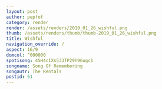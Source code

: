 ```yaml
---
layout: post
author: pepfof
category: render
render: /assets/renders/2019_01_26_wishful.png
thumb: /assets/renders/thumb/thumb-2019_01_26_wishful.png
title: Wishful
navigation_override: /
aspect: 16/9
domcol: ^000000
spotisong: 4SH4cIXs533TP29h96ugc1
songname: Song Of Remembering
songautr: The Rentals
postid: 51
---
```


<!--USER BEGIN 1-->

<!--USER END 1-->

<!--more-->
<!--USER BEGIN 2-->

<!--USER END 2-->

